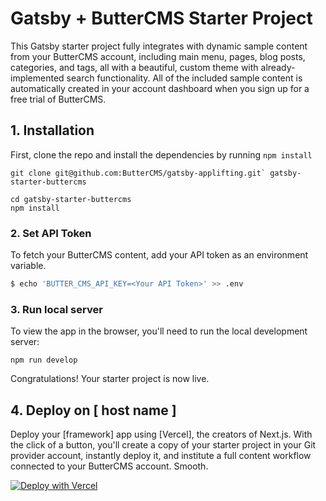 # Gatsby + ButterCMS Starter Project

<!-- Brackets [] are placeholders. When readme is complete, all brackets should be
updated with the correct value and comments deleted from the file. Please number
sections accordingly to move people through the process as cleanly as possible.-->

This Gatsby starter project fully integrates with dynamic sample content from your ButterCMS account, including main menu, pages, blog posts, categories, and tags, all with a beautiful, custom theme with already-implemented search functionality. All of the included sample content is automatically created in your account dashboard when you sign up for a free trial of ButterCMS.

<!-- If there is a live deployment/demo, e.g. vercel:
Live Demo: [link]
 -->

<!-- If there's a quick deployment method set up:
Once created, this project can be easily and quickly deployed to [location] from [method,
e.g., "the CLI" ] (see instructions below)
-->

## 1. Installation

First, clone the repo and install the dependencies by running `npm install`

```shell
git clone git@github.com:ButterCMS/gatsby-applifting.git` gatsby-starter-buttercms

cd gatsby-starter-buttercms
npm install
```

### 2. Set API Token

To fetch your ButterCMS content, add your API token as an environment variable.

```bash
$ echo 'BUTTER_CMS_API_KEY=<Your API Token>' >> .env
```

<!-- Optional build step for frameworks that require a separate build
command, e.g., npm:

### Build App

Run the following command to the build the app and get it ready for running locally:

[command]
-->

### 3. Run local server

To view the app in the browser, you'll need to run the local development server:

```shell
npm run develop
```

Congratulations! Your starter project is now live.

<!-- Note - this example below was written with Vercel; please update instructions
to fit whatever quick deployment host was specified. Please
used button based deployment if available; see specifications documents to
links to button workflows-->
## 4. Deploy on [ host name ]

Deploy your [framework] app using [Vercel], the creators of Next.js. With the click of a button, you'll create a copy of your starter project in your Git provider account, instantly deploy it, and institute a full content workflow connected to your ButterCMS account. Smooth.

<!-- Here's an example of the Vercel Button. Note that the link is configured to
allow for a smooth and easy deployment, including necessary environmental variables.
For hosts that don't allow you to specify environmental variables in the button link,
make sure a config file is present in the repo that feeds the names of environmental
variables to the host.
-->

[![Deploy with Vercel](https://vercel.com/button)](https://vercel.com/new/clone?repository-url=https%3A%2F%2Fgithub.com%2FButterCMS%2Fnextjs-starter-buttercms&env=NEXT_PUBLIC_BUTTER_CMS_API_KEY&envDescription=Your%20ButterCMS%20API%20Token&envLink=https%3A%2F%2Fbuttercms.com%2Fsettings%2F&project-name=nextjs-starter-buttercms&repo-name=nextjs-starter-buttercms&redirect-url=https%3A%2F%2Fbuttercms.com%2Fonboarding%2Fvercel-starter-deploy-callback%2F&production-deploy-hook=Deploy%20Triggered%20from%20ButterCMS&demo-title=ButterCMS%20Next.js%20Starter&demo-description=Fully%20integrated%20with%20your%20ButterCMS%20account&demo-url=https%3A%2F%2Fnextjs-starter-buttercms.vercel.app%2F&demo-image=https://cdn.buttercms.com/r0tGK8xFRti2iRKBJ0eY&repository-name=nextjs-starter-buttercms)
